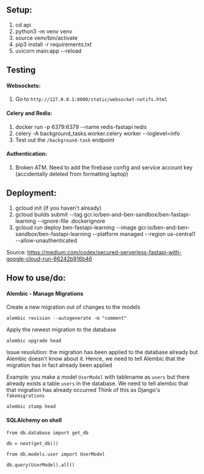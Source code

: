 ## Setup:

1. cd api
2. python3 -m venv venv
3. source venv/bin/activate
4. pip3 install -r requirements.txt
5. uvicorn main:app --reload

## Testing

#### Websockets:

1. Go to `http://127.0.0.1:8000/static/websocket-notifs.html`

#### Celery and Redis:

1. docker run -p 6379:6379 --name redis-fastapi redis
2. celery -A background_tasks.worker.celery worker --loglevel=info
3. Test out the `/background-task` endpoint

#### Authentication:

1. Broken ATM. Need to add the firebase config and service account key (accidentally deleted from formatting laptop)

## Deployment:

1. gcloud init (if you haven't already)
2. gcloud builds submit --tag gcr.io/ben-and-ben-sandbox/ben-fastapi-learning --ignore-file .dockerignore
3. gcloud run deploy ben-fastapi-learning --image gcr.io/ben-and-ben-sandbox/ben-fastapi-learning --platform managed --region us-central1 --allow-unauthenticated

Source: https://medium.com/codex/secured-serverless-fastapi-with-google-cloud-run-66242b916b46

## How to use/do:

#### Alembic - Manage Migrations

Create a new migration out of changes to the models

`alembic revision --autogenerate -m "comment"`

Apply the newest migration to the database

`alembic upgrade head`

Issue resolution: the migration has been applied to the database already but Alembic doesn't know about it. Hence, we need to tell Alembic that the migration has in fact already been applied

Example: you make a model `UserModel` with tablename as `users` but there already exists a table `users` in the database. We need to tell alembic that that migration has already occurred
Think of this as Django's `fakemigrations`

`alembic stamp head`

#### SQLAlchemy on shell

`from db.database import get_db`

`db = next(get_db())`

`from db.models.user import UserModel`

`db.query(UserModel).all()`
